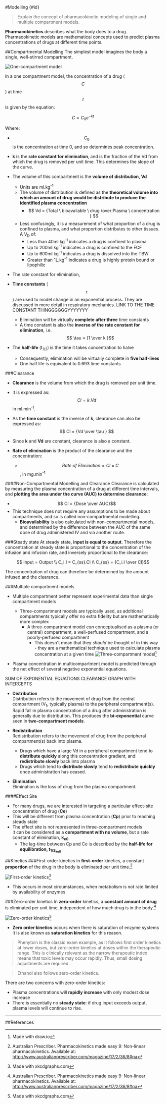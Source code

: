 #Modelling {#id}
>Explain the concept of pharmacokinetic modeling of single and multiple compartment models.

**Pharmacokinetics** describes what the body does to a drug. Pharmacokinetic models are mathematical concepts used to predict plasma concentrations of drugs at different time points.

##Compartmental Modelling
The simplest model imagines the body a single, well-stirred compartment. 

![One-compartment model](http://i.imgur.com/vBX4znL.png)

In a one compartment model, the concentration of a drug ($$C$$) at time $$t$$ is given by the equation:

$$ C = C_0 e^{-kt} $$

Where:
* $$C_0$$ is the concentration at time 0, and so determines peak concentration.
* **k** is the **rate constant for elimination**, and is the fraction of the Vd from which the drug is removed per unit time. This determines the slope of the curve.

* The volume of this compartment is the **volume of distribution, Vd**
    * Units are ml.kg<sup>-1</sup> 
    * The volume of distribution is defined as the **theoretical volume into which an amount of drug would be distribute to produce the identified plasma concentration**
        * $$ Vd = {Total \ bioavailable \ drug \over Plasma \ concentration } $$ 
    * Less confusingly, it is a measurement of what proportion of a drug is confined to plasma, and what proportion distributes to other tissues. A V<sub>D</sub> of:
        * Less than 40ml.kg<sup>-1</sup> indicates a drug is confined to plasma
        * Up to 200ml.kg<sup>-1</sup> indicates a drug is confined to the ECF
        * Up to 600ml.kg<sup>-1</sup> indicates a drug is dissolved into the TBW
        * Greater than 1L.kg<sup>-1</sup> indicates a drug is highly protein bound or lipophilic

* The rate constant for elimination, 


* **Time constants** ($$\tau$$) are used to model change in an exponential process. They are discussed in more detail in respiratory mechanics. LINK TO THE TIME CONSTANT THINGGGGGGYYYYYYY
    * Elimination will be virtually **complete after three** time constants
    * A time constant is also the **inverse of the rate constant for elimination**, i.e. $$ \tau = {1 \over k }$$
* The **half-life** (t<sub>1/2</sub>) is the time it takes concentration to halve
    * Consequently, elimination will be virtually complete in **five half-lives**
    * One half life is equivalent to 0.693 time constants

###Clearance
* **Clearance** is the volume from which the drug is removed per unit time.
* It is expressed as: $$ Cl = k.Vd $$ in ml.min<sup>-1</sup>.
* As the **time constant** is the inverse of **k**, clearance can also be expressed as: $$ Cl = {Vd \over \tau } $$
* Since **k** and **Vd** are constant, clearance is also a constant.

* **Rate of elimination** is the product of the clearance and the concentration:
    * $$ Rate \ of \ Elimination = Cl \times C $$, in mg.min<sup>-1</sup>


####Non-Compartmental Modelling and Clearance
Clearance is calculated by measuring the plasma concentration of a drug at different time intervals, and **plotting the area under the curve (AUC) to determine clearance**:
* $$ Cl = {Dose \over AUC}$$
* This technique does not require any assumptions to be made about compartments, and so is called non-compartmental modelling.
    * **Bioavailability** is also calculated with non-compartmental models, and determined by the difference between the AUC of the same dose of drug administered IV and via another route.

###Steady state
At steady state, **input is equal to output**. Therefore the concentration at steady state is proportional to the concentration of the infusion and infusion rate, and inversely proportional to the clearance:  

$$ Input = Output \\ C_i.I = C_{ss}.Cl \\ C_{ss} = {C_i.I \over Cl}$$

The concentration of drug can therefore be determined by the amount infused and the clearance.

###Multiple compartment models
* Multiple compartment better represent experimental data than single compartment models
  * Three-compartment models are typically used, as additional compartments typically offer no extra fidelity but are mathematically more complex
    * A three-compartment model *can* conceptualised as a plasma (or central) compartment, a well-perfused compartment, and a poorly-perfused compartment
      * This doesn't mean that they *should* be thought of in this way - they are a mathematical technique used to calculate plasma concentration at a given time
![Three-compartment model](http://i.imgur.com/jfQ172d.png)[^3]

* Plasma concentration in multicompartment model is predicted through the net effect of several negative exponential equations.

SUM OF EXPONENTIAL EQUATIONS CLEARANCE GRAPH WITH INTERCEPTS

* **Distribution**   
Distribution refers to the movement of drug from the central compartment (V<sub>1</sub>, typically plasma) to the peripheral compartment(s). Rapid fall in plasma concentration of a drug after administration is generally due to distribution. This produces the **bi-exponential** curve seen in **two-compartment models**.


* **Redistribution**  
Redistribution refers to the movement of drug from the peripheral compartment(s) back into plasma.
    * Drugs which have a large Vd in a peripheral compartment tend to **distribute quickly** along this concentration gradient, and **redistribute slowly** back into plasma
    * Drugs which tend to **distribute slowly** tend to **redistribute quickly** once administration has ceased.



* **Elimination**  
Elimination is the loss of drug from the plasma compartment. 

####Effect Site
* For many drugs, we are interested in targeting a particular effect-site concentration of drug (**Ce**)
* This will be different from plasma concentration (**Cp**) prior to reaching steady state
* The effect site is not represented in three-compartment models  
It can be considered as a **compartment with no volume**, but a rate constant of elimination, **k<sub>e0</sub>**
  * The lag-time between Cp and Ce is described by the **half-life for equilibration, t<sub>1/2<sub>ke0</sub>**

##Kinetics
###First-order kinetics
In **first-order** kinetics, a constant **proportion** of the drug in the body is eliminated per unit time.[^5]

![First-order kinetics](http://i.imgur.com/4g4wkD7.png)[^4]

* This occurs in most circumstances, when metabolism is not rate limited by availability of enzymes

###Zero-order kinetics
In **zero-order** kinetics, a **constant amount of drug** is eliminated per unit time, independent of how much drug is in the body.[^5]

![Zero-order kinetics](http://i.imgur.com/NP6STlP.png)[^4]

* **Zero order kinetics** occurs when there is saturation of enzyme systems  
It is also known as **saturation kinetics** for this reason.


> Phenytoin is the classic exam example, as it follows first order kinetics at lower doses, but zero-order kinetics at doses within the therapeutic range. This is clinically relevant as the narrow therapeutic index means that toxic levels may occur rapidly. Thus, small dosing adjustments are required. 

<!-- -->

> Ethanol also follows zero-order kinetics.  


There are two concerns with zero-order kinetics:  
* Plasma concentrations will **rapidly increase** with only modest dose increase
* There is essentially no **steady state**: if drug input exceeds output, plasma levels will continue to rise.


---
##References
 [^1]: Peck TE, Hill SA. Pharmacology for Anaesthesia and Intensive Care. 4th Ed. Cambridge University Press. 2014.  
 [^2]: Plasma Volume.  Mosby's Medical Dictionary, 8th edition. 2009.  
 [^3]: Made with draw.io  
 [^4]: Made with xkcdgraphs.com  
 [^5]: Australian Prescriber. Pharmacokinetics made easy 9: Non-linear pharmacokinetics. Available at: http://www.australianprescriber.com/magazine/17/2/36/8#qa